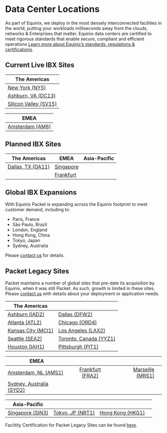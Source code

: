 <!-- <meta>
{
   "title":"Data Centers",
    "description":"Locations, certifications, & speed tests for our global data centers.",
    "tag":["datacenters", "locations", "facilities"],
    "seo-title": "Bare Metal Cloud Data Centers -- Packet Developer Docs",
    "seo-description": "Locations, certifications, & speed tests for our global datacenters.",
    "og-title": "Data Centers",
    "og-description": "Locations, certifications, & speed tests for our global data centers.",
    "og-image": "/images/packet-product-docs.png"
}
</meta> -->
# Data Center Locations

As part of Equinix, we deploy in the most densely interconnected facilities in the world, putting your workloads milliseconds away from the clouds, networks & Enterprises that matter. Equinix data centers are certified to meet rigorous standards that enable secure, compliant and efficient operations  [Learn more about Equinix’s standards, regulations & certifications](https://www.equinix.com/data-centers/design/standards-compliance/).

## Current Live IBX Sites

| The Americas   |
|----------|
|[New York (NY5)](https://www.packet.com/cloud/locations/new-york/)  |
|[Ashburn, VA (DC13)](https://www.packet.com/cloud/locations/ashburn/) | 
|[Silicon Valley (SV15)](https://www.packet.com/cloud/locations/silicon-valley/) | 

| EMEA   |
|----------|
|[Amsterdam (AM6)](https://www.packet.com/cloud/locations/amsterdam/) |




## Planned IBX Sites

| The Americas | EMEA | Asia-Pacific |
|----------|-------------|------|
|[Dallas, TX (DA11)](https://www.packet.com/cloud/locations/dallas/)| [Singapore](https://www.packet.com/cloud/locations/singapore/) |
| | [Frankfurt](https://www.packet.com/cloud/locations/frankfurt/) |    |

## Global IBX Expansions

With Equinix Packet is expanding across the Equinix footprint to meet customer demand, including to: 

- Paris, France 
- São Paulo, Brazil
- London, England
- Hong Kong, China
- Tokyo, Japan
- Sydney, Australia 
 
Please [contact us](https://www.packet.com/about/contact/) for details.

## Packet Legacy Sites

Packet maintains a number of global sites that pre-date its acquisition by Equinix, when it was still Packet. As such, growth is limited in these sites. Please [contact us](https://www.packet.com/about/contact/) with details about your deployment or application needs. 

| The Americas|  |
| ----------- | ----------- |
|[Ashburn (IAD2)](https://www.packet.com/cloud/locations/iad2/)  |  [Dallas (DFW2)](https://www.packet.com/cloud/locations/dfw2/) | [New York (EWR1)](https://www.packet.com/cloud/locations/new-york-metro/)  |
|[Atlanta (ATL2)](https://www.packet.com/cloud/locations/atlanta/) |    [Chicago (ORD4)](https://www.packet.com/cloud/locations/chicago/)   |  [Detroit (DTW1)](https://www.packet.com/cloud/locations/detriot/)  |
|[Kansas City (MCI1)](https://www.packet.com/cloud/locations/kansas-city/)  | [Los Angeles (LAX2)](https://www.packet.com/cloud/locations/los-angeles/) | [Phoenix (PHX1)](https://www.packet.com/cloud/locations/phoenix/)    |
|[Seattle (SEA2)](https://www.packet.com/cloud/locations/seattle/) | [Toronto, Canada (YYZ1)](https://www.packet.com/cloud/locations/toronto/) | [Silicon Valley (SJC1)](https://www.packet.com/cloud/locations/sjc1/) 
| [Houston (IAH1)](https://www.packet.com/cloud/locations/houston/) | [Pittsburgh (PIT1)](https://www.packet.com/cloud/locations/)

| EMEA   |                 |   | |
|----------|:-------------:|------:|------:|
| [Amsterdam, NL (AMS1)](https://www.packet.com/cloud/locations/ams1/) | [Frankfurt (FRA2)](https://www.packet.com/cloud/locations/ams1/) | [Marseille (MRS1)](https://www.packet.com/cloud/locations/marseille/)
| [Sydney, Australia (SYD2)](https://www.packet.com/cloud/locations/sydney/) 

| Asia-Pacific   |                 |   | |
|----------|:-------------:|------:|------:|
| [Singapore (SIN3)](https://www.packet.com/cloud/locations/sin3/) | [Tokyo, JP (NRT1)](https://www.packet.com/cloud/locations/nrt1/) | [Hong Kong (HKG1)](https://www.packet.com/cloud/locations/hong-kong/)

Faciltity Certification for Packet Legacy Sites can be found [here](https://www.packet.com/developers/docs/getting-started/legal-compliance/legacy-certifications/). 

